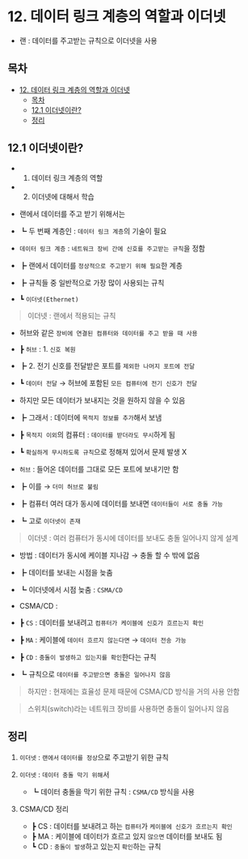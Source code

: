 # 12. 데이터 링크 계층의 역할과 이더넷

- 랜 : 데이터를 주고받는 규칙으로 이더넷을 사용

## 목차

- [12. 데이터 링크 계층의 역할과 이더넷](#12-데이터-링크-계층의-역할과-이더넷)
  - [목차](#목차)
  - [12.1 이더넷이란?](#121-이더넷이란)
  - [정리](#정리)

## 12.1 이더넷이란?

- 1. 데이터 링크 계층의 역할
- 2. 이더넷에 대해서 학습

- 랜에서 데이터를 주고 받기 위해서는
- ┗ 두 번째 계층인 : `데이터 링크 계층`의 기술이 필요

- `데이터 링크 계층` : `네트워크 장비 간에 신호를 주고받는 규칙`을 정함
- ┣ 랜에서 데이터를 `정상적으로 주고받기 위해 필요`한 계층
- ┣ 규칙들 중 일반적으로 가장 많이 사용되는 규칙
- ┗ `이더넷(Ethernet)`

> 이더넷 : 랜에서 적용되는 규칙

- 허브와 같은 `장비에 연결된 컴퓨터와 데이터를 주고 받을 때 사용`
- ┣ `허브` : 1. `신호 복원`
- ┣ 2. 전기 신호를 전달받은 포트를 `제외한 나머지 포트에 전달`
- ┗ `데이터 전달` → 허브에 포함된 `모든 컴퓨터에 전기 신호가 전달`

- 하지만 모든 데이터가 보내지는 것을 원하지 않을 수 있음
- ┣ 그래서 : 데이터에 `목적지 정보를 추가`해서 보냄
- ┣ `목적지 이외`의 컴퓨터 : `데이터를 받더라도 무시`하게 됨
- ┗ `확실하게 무시하도록 규칙`으로 정해져 있어서 문제 발생 X

- `허브` : 들어온 데이터를 그대로 모든 포트에 보내기만 함
- ┣ 이를 → `더미 허브로 불림`
- ┣ 컴퓨터 여러 대가 동시에 데이터를 보내면 `데이터들이 서로 충돌 가능`
- ┗ 고로 `이더넷이 존재`

> 이더넷 : 여러 컴퓨터가 동시에 데이터를 보내도 충돌 일어나지 않게 설계

- 방법 : 데이터가 동시에 케이블 지나감 → 충돌 할 수 밖에 없음
- ┣ 데이터를 보내는 시점을 늦춤
- ┗ 이더넷에서 시점 늦춤 : `CSMA/CD`

- CSMA/CD :
- ┣ `CS` : 데이터를 보내려고 `컴퓨터가 케이블에 신호가 흐르는지 확인`
- ┣ `MA` : 케이블에 `데이터 흐르지 않는다면` → `데이터 전송 가능`
- ┣ `CD` : `충돌이 발생하고 있는지를 확인`한다는 규칙
- ┗ 규칙으로 `데이터를 주고받으면 충돌은 일어나지 않음`

> 하지만 : 현재에는 효율성 문제 때문에 CSMA/CD 방식을 거의 사용 안함

> 스위치(switch)라는 네트워크 장비를 사용하면 충돌이 일어나지 않음

## 정리

1. `이더넷` : `랜에서` `데이터를 정상`으로 주고받기 위한 규칙

2. `이더넷` : `데이터 충돌 막기 위해`서

   - ┗ 데이터 충돌을 막기 위한 규칙 : `CSMA/CD` 방식을 사용

3. CSMA/CD 정리
   - ┣ CS : 데이터를 보내려고 하는 `컴퓨터`가 `케이블에 신호가 흐르는지 확인`
   - ┣ MA : 케이블에 데이터가 흐르고 있지 `않으면` 데이터를 보내도 됨
   - ┗ CD : `충돌이 발생`하고 있는지 `확인`하는 규칙
